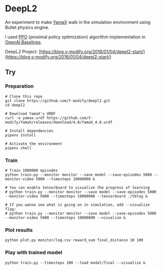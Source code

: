 # DeepL2

An experiment to make [YamaX](https://y-modify.org/yamax) walk in the simulation environment using Bullet physics engine.

I used [PPO](https://arxiv.org/abs/1707.06347) (proximal policy optimization) algorithm implementation in [OpenAI Baselines](https://github.com/openai/baselines).

DeepL2 Project: [https://blog.y-modify.org/2018/01/04/deepl2-start/](https://blog.y-modify.org/2018/01/04/deepl2-start/)

## Try

### Preparation

```shell
# Clone this repo
git clone https://github.com/Y-modify/deepl2.git
cd deepl2

# Download YamaX's URDF
curl -o yamax.urdf https://github.com/Y-modify/YamaX/releases/download/4.0/YamaX_4.0.urdf

# Install dependencies
pipenv install

# Activate the environment
pipenv shell
```

### Train

```shell
# Train 1000000 episodes
python train.py --monitor monitor --save model --save-episodes 5000 --monitor-video 5000 --timesteps 10000000 &

# You can enable tensorboard to visualize the progress of learning
# python train.py --monitor monitor --save model --save-episodes 5000 --monitor-video 5000 --timesteps 10000000 --tensorboard ./tblog &

# If you wanna see what is going on in simulation, add --visualize flag:
# python train.py --monitor monitor --save model --save-episodes 5000 --monitor-video 5000 --timesteps 10000000 --visualize &
```

### Plot results

```shell
python plot.py monitor/log.csv reward_sum final_distance 10 100
```

### Play with trained model

```shell
python train.py --timesteps 100 --load model/final --visualize &
```
